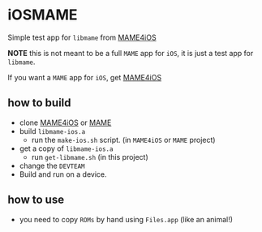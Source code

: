 # iOSMAME
Simple test app for `libmame` from [MAME4iOS](https://github.com/yoshisuga/MAME4iOS)

**NOTE** this is not meant to be a full `MAME` app for `iOS`, it is just a test app for `libmame`. 

If you want a `MAME` app for `iOS`, get [MAME4iOS](https://github.com/yoshisuga/MAME4iOS)

## how to build
* clone  [MAME4iOS](https://github.com/yoshisuga/MAME4iOS) or  [MAME](https://github.com/ToddLa/MAME)
* build `libmame-ios.a`
    - run the `make-ios.sh` script. (in `MAME4iOS` or `MAME` project) 
* get a copy of `libmame-ios.a` 
    - run `get-libmame.sh` (in this project)
* change the `DEVTEAM`
* Build and run on a device.

## how to use
* you need to copy `ROMs` by hand using `Files.app` (like an animal!)



